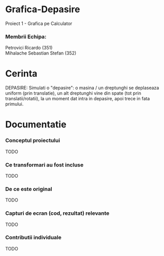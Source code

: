 # Grafica-Depasire
Proiect 1 - Grafica pe Calculator

### Membrii Echipa:  
Petrovici Ricardo ($351$)  
Mihalache Sebastian Stefan ($352$)  

# Cerinta
DEPASIRE: Simulati o "depasire": o masina / un dreptunghi se deplaseaza uniform (prin translatie), un alt dreptunghi vine din spate (tot prin translatii/rotatii), la un moment dat intra in depasire, apoi trece in fata primului.

# Documentatie
### Conceptul proiectului
TODO

### Ce transformari au fost incluse
TODO

### De ce este original
TODO

### Capturi de ecran (cod, rezultat) relevante
TODO

### Contributii individuale
TODO
